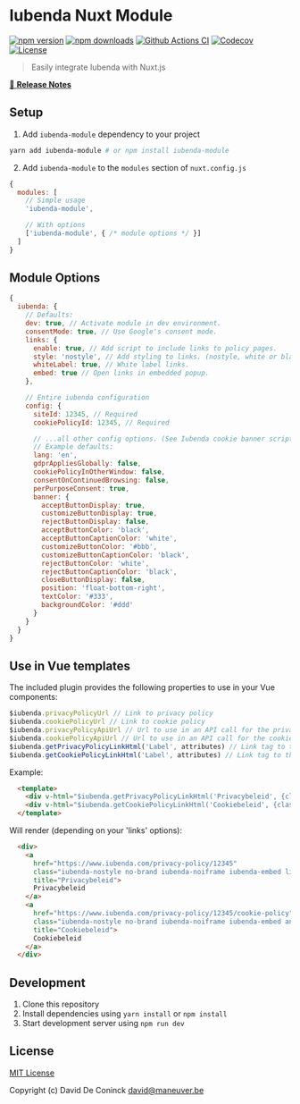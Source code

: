 # Iubenda Nuxt Module

[![npm version][npm-version-src]][npm-version-href]
[![npm downloads][npm-downloads-src]][npm-downloads-href]
[![Github Actions CI][github-actions-ci-src]][github-actions-ci-href]
[![Codecov][codecov-src]][codecov-href]
[![License][license-src]][license-href]

> Easily integrate Iubenda with Nuxt.js

[📖 **Release Notes**](./CHANGELOG.md)

## Setup

1. Add `iubenda-module` dependency to your project

```bash
yarn add iubenda-module # or npm install iubenda-module
```

2. Add `iubenda-module` to the `modules` section of `nuxt.config.js`

```js
{
  modules: [
    // Simple usage
    'iubenda-module',

    // With options
    ['iubenda-module', { /* module options */ }]
  ]
}
```

## Module Options

```js
{
  iubenda: {
    // Defaults:
    dev: true, // Activate module in dev environment.
    consentMode: true, // Use Google's consent mode.
    links: {
      enable: true, // Add script to include links to policy pages.
      style: 'nostyle', // Add styling to links. (nostyle, white or black)
      whiteLabel: true, // White label links.
      embed: true // Open links in embedded popup.
    },

    // Entire iubenda configuration
    config: {
      siteId: 12345, // Required
      cookiePolicyId: 12345, // Required

      // ...all other config options. (See Iubenda cookie banner script)
      // Example defaults:
      lang: 'en',
      gdprAppliesGlobally: false,
      cookiePolicyInOtherWindow: false,
      consentOnContinuedBrowsing: false,
      perPurposeConsent: true,
      banner: {
        acceptButtonDisplay: true,
        customizeButtonDisplay: true,
        rejectButtonDisplay: false,
        acceptButtonColor: 'black',
        acceptButtonCaptionColor: 'white',
        customizeButtonColor: '#bbb',
        customizeButtonCaptionColor: 'black',
        rejectButtonColor: 'white',
        rejectButtonCaptionColor: 'black',
        closeButtonDisplay: false,
        position: 'float-bottom-right',
        textColor: '#333',
        backgroundColor: '#ddd'
      }
    }
  }
}
```

## Use in Vue templates

The included plugin provides the following properties to use in your Vue components:

```js
$iubenda.privacyPolicyUrl // Link to privacy policy
$iubenda.cookiePolicyUrl // Link to cookie policy
$iubenda.privacyPolicyApiUrl // Url to use in an API call for the privacy policy
$iubenda.cookiePolicyApiUrl // Url to use in an API call for the cookie policy
$iubenda.getPrivacyPolicyLinkHtml('Label', attributes) // Link tag to the privacy policy page / popup
$iubenda.getCookiePolicyLinkHtml('Label', attributes) // Link tag to the cookie policy page / popup
```

Example:
```html
  <template>
    <div v-html="$iubenda.getPrivacyPolicyLinkHtml('Privacybeleid', {classes: 'link'})"></div>
    <div v-html="$iubenda.getCookiePolicyLinkHtml('Cookiebeleid', {classes: 'another-link'})"></div>
  </template>
```

Will render (depending on your 'links' options):
```html
  <div>
    <a 
      href="https://www.iubenda.com/privacy-policy/12345" 
      class="iubenda-nostyle no-brand iubenda-noiframe iubenda-embed link"
      title="Privacybeleid">
      Privacybeleid
    </a>
    <a 
      href="https://www.iubenda.com/privacy-policy/12345/cookie-policy" 
      class="iubenda-nostyle no-brand iubenda-noiframe iubenda-embed another-link" 
      title="Cookiebeleid">
      Cookiebeleid
    </a>
  </div>
```

## Development

1. Clone this repository
2. Install dependencies using `yarn install` or `npm install`
3. Start development server using `npm run dev`

## License

[MIT License](./LICENSE)

Copyright (c) David De Coninck <david@maneuver.be>

<!-- Badges -->
[npm-version-src]: https://img.shields.io/npm/v/iubenda-module/latest.svg
[npm-version-href]: https://npmjs.com/package/iubenda-module

[npm-downloads-src]: https://img.shields.io/npm/dt/iubenda-module.svg
[npm-downloads-href]: https://npmjs.com/package/iubenda-module

[github-actions-ci-src]: https://github.com/maneuver-agency/iubenda-nuxt-module/workflows/ci/badge.svg
[github-actions-ci-href]: https://github.com/maneuver-agency/iubenda-nuxt-module/actions?query=workflow%3Aci

[codecov-src]: https://img.shields.io/codecov/c/github/maneuver-agency/iubenda-nuxt-module.svg
[codecov-href]: https://codecov.io/gh/maneuver-agency/iubenda-nuxt-module

[license-src]: https://img.shields.io/npm/l/iubenda-module.svg
[license-href]: https://npmjs.com/package/iubenda-module
